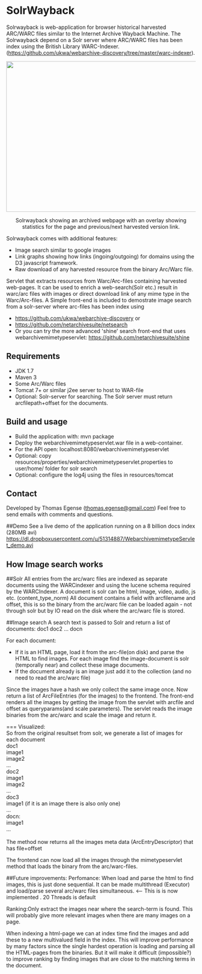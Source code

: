 # SolrWayback

Solrwayback is web-application for browser historical harvested ARC/WARC files similar
to the Internet Archive Wayback Machine. The Solrwayback depend on a Solr server where
ARC/WARC files has been index using the British Library WARC-Indexer. (https://github.com/ukwa/webarchive-discovery/tree/master/warc-indexer).
 

<p align="center"> 
   <img src="https://github.com/netarchivesuite/solrwayback/blob/master/doc/solrwayback_demo.png?raw=true" width="600" height="400"/>
</p>
<p align="center">
Solrwayback showing an archived webpage with an overlay showing statistics for the page and previous/next harvested version link.
</p>

Solrwayback comes with additional features:
* Image search similar to google images
* Link graphs showing how links (ingoing/outgoing) for domains using the D3 javascript framework.
* Raw download of any harvested resource from the binary Arc/Warc file.





Servlet that extracts resources from Warc/Arc-files containing harvested web-pages.
It can be used to enrich a web-search(Solr etc.) result in warc/arc files with images or direct download link of any mime type in the Warc/Arc-files.
A Simple front-end is included to demostrate image search from a solr-server where arc-files has been index using 
* https://github.com/ukwa/webarchive-discovery or
* https://github.com/netarchivesuite/netsearch
* Or you can try the more advanced 'shine' search front-end that uses webarchivemimetypeservlet: https://github.com/netarchivesuite/shine

## Requirements
 * JDK 1.7
 * Maven 3 
 * Some Arc/Warc files 
 * Tomcat 7+  or similar j2ee server to host to WAR-file
 * Optional: Solr-server for searching. The Solr server must return arcfilepath+offset for the documents.
 
## Build and usage
 * Build the application with: mvn package
 * Deploy the webarchivemimetypeservlet.war file in a web-container.
 * For the API open:  localhost:8080/webarchivemimetypeservlet
 * Optional: copy resources/properties/webarchivemimetypeservlet.properties to user/home/ folder for solr search
 * Optional: configure the log4j using the files in resources/tomcat

## Contact
Developed by Thomas Egense (thomas.egense@gmail.com) 
Feel free to send emails with comments and questions.


##Demo
See a live demo  of the application running on a 8 billion docs index (280MB avi)
https://dl.dropboxusercontent.com/u/51314887/WebarchivemimetypeServlet_demo.avi    


## How Image search works

##Solr 
All entries from the arc/warc files are indexed as separate documents using the WARCindexer and using the lucene schema required by the WARCIndexer.
A document is solr can be html, image, video, audio, js etc. (content_type_norm)
All document contains a field with arcfilename and offset, this is so  the binary from
the arc/warc file can be loaded again - not through solr but by IO read on the disk where the 
arc/warc file is stored.

##Image search
A search text is passed to Solr and return a list of documents:
doc1
doc2
...
docn

For each document:
 * If it is an HTML page, load it from the arc-file(on disk) and parse the HTML to find
   images. For each image find the image-document is solr (temporally near) and collect these image documents.
 * If the document already is an image just add it to the collection (and no need to read the arc/warc file)
 
Since the images have a hash we only collect the same image once.
Now return a list of ArcFileEntries (for the images) to the frontend.
The front-end renders all the images by getting the image from the servlet with arcfile and offset as
queryparams(and scale parameters). The servlet reads the image binaries from the arc/warc and scale the image and return it.

=== Visualized: <br>
So from the original resultset from solr, we generate a list of images for each document <br>
doc1 <br>
   image1 <br>
   image2 <br>
   ...<br>
doc2<br>
   image1<br>
   image2<br>
   ...<br>
doc3<br>
    image1  (if it is an image there is also only one)      <br>
...<br>
docn:<br>
    image1<br>
    ...<br>
<br>
The method now returns all the images meta data (ArcEntryDescriptor) that has file+offset<br>

The frontend can now load all the images through the mimetypeservlet method that loads the binary from
the arc/warc-files.
    
       
##Future improvements:
Perfomance: When load and parse the html to find images, this is just done sequential. It can be made multithread (Executor)
and load/parse several arc/warc files simultaneous. <-- This is is now implemented . 20 Threads is default

Ranking:Only extract the images near where the search-term is found. This will probably give more
relevant images when there are many images on a page.

When indexing a html-page we can at index time find the images and add these to a new multivalued field
in the index. This will improve performance by many factors since the single hardest operation is loading and parsing all the HTML-pages from the binaries. But it will make it difficult (impossible?) to improve ranking by finding images that are close to the matching terms in the document. 


    




